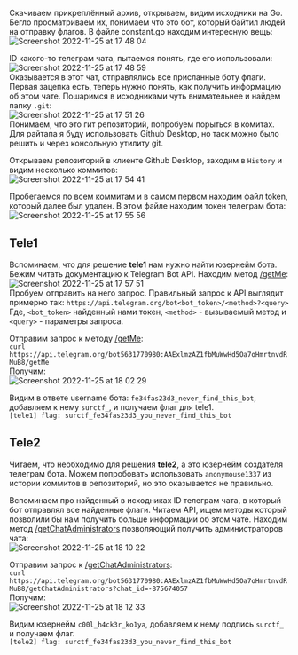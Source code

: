 Скачиваем прикреплённый архив, открываем, видим исходники на Go. Бегло просматриваем их, понимаем что это бот, который байтил людей на отправку флагов. В файле constant.go находим интересную вещь:  
![Screenshot 2022-11-25 at 17 48 04](https://user-images.githubusercontent.com/24609869/204008804-29863eec-3852-405c-b594-6fea8f56a1a0.png)

ID какого-то телеграм чата, пытаемся понять, где его использовали:  
![Screenshot 2022-11-25 at 17 48 59](https://user-images.githubusercontent.com/24609869/204008944-d2bb326e-f11e-471a-ae78-61e09eba9611.png)  
Оказывается в этот чат, отправлялись все присланные боту флаги. Первая зацепка есть, теперь нужно понять, как получить информацию об этом чате. Пошаримся в исходниками чуть внимательнее и найдем папку `.git`:  
![Screenshot 2022-11-25 at 17 51 26](https://user-images.githubusercontent.com/24609869/204010025-52bfcb79-89ef-41a7-832a-4183f30f0f49.png)  
Понимаем, что это гит репозиторий, попробуем порыться в комитах. Для райтапа я буду использовать Github Desktop, но таск можно было решить и через консольную утилиту git.  

Открываем репозиторий в клиенте Github Desktop, заходим в `History` и видим несколько коммитов:  
![Screenshot 2022-11-25 at 17 54 41](https://user-images.githubusercontent.com/24609869/204010451-ede96cfc-7160-44b8-9ef8-05a684508ffe.png)  

Пробегаемся по всем коммитам и в самом первом находим файл token, который далее был удален. В этом файле находим токен телеграм бота:  
![Screenshot 2022-11-25 at 17 55 56](https://user-images.githubusercontent.com/24609869/204010667-37c90df8-176c-4803-874b-ac21dc700b50.png)

## Tele1
Вспоминаем, что для решение **tele1** нам нужно найти юзернейм бота. Бежим читать документацию к Telegram Bot API. Находим метод [/getMe](https://core.telegram.org/bots/api#getme):  
![Screenshot 2022-11-25 at 17 57 51](https://user-images.githubusercontent.com/24609869/204010989-1b4a7269-fbfb-4866-a0c1-1d767cfcda9d.png)  
Пробуем отправить на него запрос. Правильный запрос к API выглядит примерно так:
`https://api.telegram.org/bot<bot_token>/<method>?<query>`  
Где, `<bot_token>` найденный нами токен, `<method>` - вызываемый метод и `<query>` - параметры запроса.  

Отправим запрос к методу [/getMe](https://core.telegram.org/bots/api#getme):  
`curl https://api.telegram.org/bot5631770980:AAExlmzAZ1fbMuWwHd5Oa7oHmrtnvdRMuB8/getMe`  
Получим:  
![Screenshot 2022-11-25 at 18 02 29](https://user-images.githubusercontent.com/24609869/204011749-d91d5ce4-cd11-430a-b496-9b29f9ceef3a.png)

Видим в ответе username бота: `fe34fas23d3_never_find_this_bot`, добавляем к нему `surctf_`, и получаем флаг для tele1.  
`[tele1] flag: surctf_fe34fas23d3_you_never_find_this_bot`

## Tele2
Читаем, что необходимо для решения **tele2**, а это юзернейм создателя телеграм бота. Можем попробовать использовать `anonymouse1337` из истории коммитов в репозиторий, но это оказывается не правильно.  

Вспоминаем про найденный в исходниках ID телеграм чата, в который бот отправлял все найденные флаги. Читаем API, ищем методы который позволили бы нам получить больше информации об этом чате. Находим метод [/getChatAdministrators](https://core.telegram.org/bots/api#getchatadministrators) позволяющий получить администраторов чата:  
![Screenshot 2022-11-25 at 18 10 22](https://user-images.githubusercontent.com/24609869/204013207-4c23b9cc-18af-40ec-9eed-90fd4776e002.png)  

Отправим запрос к [/getChatAdministrators](https://core.telegram.org/bots/api#getchatadministrators):  
`curl https://api.telegram.org/bot5631770980:AAExlmzAZ1fbMuWwHd5Oa7oHmrtnvdRMuB8/getChatAdministrators?chat_id=-875674057`  
Получим:  
![Screenshot 2022-11-25 at 18 12 33](https://user-images.githubusercontent.com/24609869/204013600-f193c422-f20d-4df5-9141-8dc93732aa23.png)  

Видим юзернейм `c00l_h4ck3r_ko1ya`, добавляем к нему подпись `surctf_` и получаем флаг.  
`[tele2] flag: surctf_fe34fas23d3_you_never_find_this_bot`
